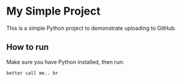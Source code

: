 # My Simple Project

This is a simple Python project to demonstrate uploading to GitHub.

## How to run

Make sure you have Python installed, then run:

```bash
better call me.. br

